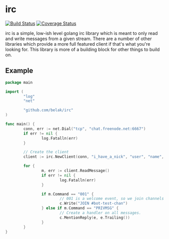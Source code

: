 # irc

[![Build Status](https://travis-ci.org/belak/irc.svg?branch=master)](https://travis-ci.org/belak/irc)
[![Coverage Status](https://coveralls.io/repos/belak/irc/badge.svg?branch=master&service=github)](https://coveralls.io/github/belak/irc?branch=master)

irc is a simple, low-ish level golang irc library which is meant to
only read and write messages from a given stream. There are a number
of other libraries which provide a more full featured client if that's
what you're looking for. This library is more of a building block for
other things to build on.

## Example

```go
package main

import (
        "log"
        "net"

        "github.com/belak/irc"
)

func main() {
        conn, err := net.Dial("tcp", "chat.freenode.net:6667")
        if err != nil {
                log.Fatalln(err)
        }

        // Create the client
        client := irc.NewClient(conn, "i_have_a_nick", "user", "name", "pass")

        for {
                m, err := client.ReadMessage()
                if err != nil {
                        log.Fatalln(err)
                }

                if m.Command == "001" {
                        // 001 is a welcome event, so we join channels there
                        c.Write("JOIN #bot-test-chan")
                } else if m.Command == "PRIVMSG" {
                        // Create a handler on all messages.
                        c.MentionReply(e, e.Trailing())
                }
        }
}
```
